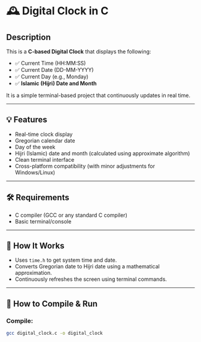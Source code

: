 # 🕰️ Digital Clock in C

## Description
This is a **C-based Digital Clock** that displays the following:

- ✅ Current Time (HH:MM:SS)
- ✅ Current Date (DD-MM-YYYY)
- ✅ Current Day (e.g., Monday)
- ✅ **Islamic (Hijri) Date and Month**

It is a simple terminal-based project that continuously updates in real time.

---

## 💡 Features
- Real-time clock display
- Gregorian calendar date
- Day of the week
- Hijri (Islamic) date and month (calculated using approximate algorithm)
- Clean terminal interface
- Cross-platform compatibility (with minor adjustments for Windows/Linux)

---

## 🛠️ Requirements
- C compiler (GCC or any standard C compiler)
- Basic terminal/console

---

## 🧾 How It Works
- Uses `time.h` to get system time and date.
- Converts Gregorian date to Hijri date using a mathematical approximation.
- Continuously refreshes the screen using terminal commands.

---

## 🚀 How to Compile & Run

### Compile:
```bash
gcc digital_clock.c -o digital_clock
